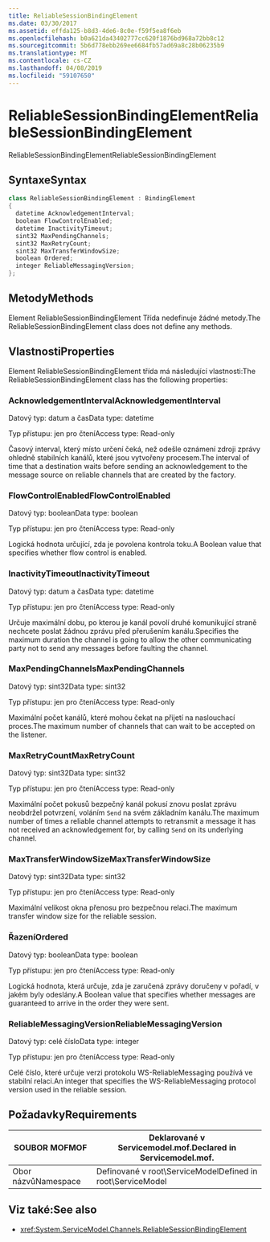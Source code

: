 ```yaml
---
title: ReliableSessionBindingElement
ms.date: 03/30/2017
ms.assetid: effda125-b8d3-4de6-8c0e-f59f5ea8f6eb
ms.openlocfilehash: b0a621da43402777cc620f1876bd968a72bb8c12
ms.sourcegitcommit: 5b6d778ebb269ee6684fb57ad69a8c28b06235b9
ms.translationtype: MT
ms.contentlocale: cs-CZ
ms.lasthandoff: 04/08/2019
ms.locfileid: "59107650"
---
```

# <a name="reliablesessionbindingelement"></a><span data-ttu-id="85d9d-102">ReliableSessionBindingElement</span><span class="sxs-lookup"><span data-stu-id="85d9d-102">ReliableSessionBindingElement</span></span>
<span data-ttu-id="85d9d-103">ReliableSessionBindingElement</span><span class="sxs-lookup"><span data-stu-id="85d9d-103">ReliableSessionBindingElement</span></span>  
  
## <a name="syntax"></a><span data-ttu-id="85d9d-104">Syntaxe</span><span class="sxs-lookup"><span data-stu-id="85d9d-104">Syntax</span></span>  
  
```csharp
class ReliableSessionBindingElement : BindingElement  
{  
  datetime AcknowledgementInterval;  
  boolean FlowControlEnabled;  
  datetime InactivityTimeout;  
  sint32 MaxPendingChannels;  
  sint32 MaxRetryCount;  
  sint32 MaxTransferWindowSize;  
  boolean Ordered;  
  integer ReliableMessagingVersion;  
};  
```  
  
## <a name="methods"></a><span data-ttu-id="85d9d-105">Metody</span><span class="sxs-lookup"><span data-stu-id="85d9d-105">Methods</span></span>  
 <span data-ttu-id="85d9d-106">Element ReliableSessionBindingElement Třída nedefinuje žádné metody.</span><span class="sxs-lookup"><span data-stu-id="85d9d-106">The ReliableSessionBindingElement class does not define any methods.</span></span>  
  
## <a name="properties"></a><span data-ttu-id="85d9d-107">Vlastnosti</span><span class="sxs-lookup"><span data-stu-id="85d9d-107">Properties</span></span>  
 <span data-ttu-id="85d9d-108">Element ReliableSessionBindingElement třída má následující vlastnosti:</span><span class="sxs-lookup"><span data-stu-id="85d9d-108">The ReliableSessionBindingElement class has the following properties:</span></span>  
  
### <a name="acknowledgementinterval"></a><span data-ttu-id="85d9d-109">AcknowledgementInterval</span><span class="sxs-lookup"><span data-stu-id="85d9d-109">AcknowledgementInterval</span></span>  
 <span data-ttu-id="85d9d-110">Datový typ: datum a čas</span><span class="sxs-lookup"><span data-stu-id="85d9d-110">Data type: datetime</span></span>  
  
 <span data-ttu-id="85d9d-111">Typ přístupu: jen pro čtení</span><span class="sxs-lookup"><span data-stu-id="85d9d-111">Access type: Read-only</span></span>  
  
 <span data-ttu-id="85d9d-112">Časový interval, který místo určení čeká, než odešle oznámení zdroji zprávy ohledně stabilních kanálů, které jsou vytvořeny procesem.</span><span class="sxs-lookup"><span data-stu-id="85d9d-112">The interval of time that a destination waits before sending an acknowledgement to the message source on reliable channels that are created by the factory.</span></span>  
  
### <a name="flowcontrolenabled"></a><span data-ttu-id="85d9d-113">FlowControlEnabled</span><span class="sxs-lookup"><span data-stu-id="85d9d-113">FlowControlEnabled</span></span>  
 <span data-ttu-id="85d9d-114">Datový typ: boolean</span><span class="sxs-lookup"><span data-stu-id="85d9d-114">Data type: boolean</span></span>  
  
 <span data-ttu-id="85d9d-115">Typ přístupu: jen pro čtení</span><span class="sxs-lookup"><span data-stu-id="85d9d-115">Access type: Read-only</span></span>  
  
 <span data-ttu-id="85d9d-116">Logická hodnota určující, zda je povolena kontrola toku.</span><span class="sxs-lookup"><span data-stu-id="85d9d-116">A Boolean value that specifies whether flow control is enabled.</span></span>  
  
### <a name="inactivitytimeout"></a><span data-ttu-id="85d9d-117">InactivityTimeout</span><span class="sxs-lookup"><span data-stu-id="85d9d-117">InactivityTimeout</span></span>  
 <span data-ttu-id="85d9d-118">Datový typ: datum a čas</span><span class="sxs-lookup"><span data-stu-id="85d9d-118">Data type: datetime</span></span>  
  
 <span data-ttu-id="85d9d-119">Typ přístupu: jen pro čtení</span><span class="sxs-lookup"><span data-stu-id="85d9d-119">Access type: Read-only</span></span>  
  
 <span data-ttu-id="85d9d-120">Určuje maximální dobu, po kterou je kanál povolí druhé komunikující straně nechcete poslat žádnou zprávu před přerušením kanálu.</span><span class="sxs-lookup"><span data-stu-id="85d9d-120">Specifies the maximum duration the channel is going to allow the other communicating party not to send any messages before faulting the channel.</span></span>  
  
### <a name="maxpendingchannels"></a><span data-ttu-id="85d9d-121">MaxPendingChannels</span><span class="sxs-lookup"><span data-stu-id="85d9d-121">MaxPendingChannels</span></span>  
 <span data-ttu-id="85d9d-122">Datový typ: sint32</span><span class="sxs-lookup"><span data-stu-id="85d9d-122">Data type: sint32</span></span>  
  
 <span data-ttu-id="85d9d-123">Typ přístupu: jen pro čtení</span><span class="sxs-lookup"><span data-stu-id="85d9d-123">Access type: Read-only</span></span>  
  
 <span data-ttu-id="85d9d-124">Maximální počet kanálů, které mohou čekat na přijetí na naslouchací proces.</span><span class="sxs-lookup"><span data-stu-id="85d9d-124">The maximum number of channels that can wait to be accepted on the listener.</span></span>  
  
### <a name="maxretrycount"></a><span data-ttu-id="85d9d-125">MaxRetryCount</span><span class="sxs-lookup"><span data-stu-id="85d9d-125">MaxRetryCount</span></span>  
 <span data-ttu-id="85d9d-126">Datový typ: sint32</span><span class="sxs-lookup"><span data-stu-id="85d9d-126">Data type: sint32</span></span>  
  
 <span data-ttu-id="85d9d-127">Typ přístupu: jen pro čtení</span><span class="sxs-lookup"><span data-stu-id="85d9d-127">Access type: Read-only</span></span>  
  
 <span data-ttu-id="85d9d-128">Maximální počet pokusů bezpečný kanál pokusí znovu poslat zprávu neobdržel potvrzení, voláním `Send` na svém základním kanálu.</span><span class="sxs-lookup"><span data-stu-id="85d9d-128">The maximum number of times a reliable channel attempts to retransmit a message it has not received an acknowledgement for, by calling `Send` on its underlying channel.</span></span>  
  
### <a name="maxtransferwindowsize"></a><span data-ttu-id="85d9d-129">MaxTransferWindowSize</span><span class="sxs-lookup"><span data-stu-id="85d9d-129">MaxTransferWindowSize</span></span>  
 <span data-ttu-id="85d9d-130">Datový typ: sint32</span><span class="sxs-lookup"><span data-stu-id="85d9d-130">Data type: sint32</span></span>  
  
 <span data-ttu-id="85d9d-131">Typ přístupu: jen pro čtení</span><span class="sxs-lookup"><span data-stu-id="85d9d-131">Access type: Read-only</span></span>  
  
 <span data-ttu-id="85d9d-132">Maximální velikost okna přenosu pro bezpečnou relaci.</span><span class="sxs-lookup"><span data-stu-id="85d9d-132">The maximum transfer window size for the reliable session.</span></span>  
  
### <a name="ordered"></a><span data-ttu-id="85d9d-133">Řazení</span><span class="sxs-lookup"><span data-stu-id="85d9d-133">Ordered</span></span>  
 <span data-ttu-id="85d9d-134">Datový typ: boolean</span><span class="sxs-lookup"><span data-stu-id="85d9d-134">Data type: boolean</span></span>  
  
 <span data-ttu-id="85d9d-135">Typ přístupu: jen pro čtení</span><span class="sxs-lookup"><span data-stu-id="85d9d-135">Access type: Read-only</span></span>  
  
 <span data-ttu-id="85d9d-136">Logická hodnota, která určuje, zda je zaručená zprávy doručeny v pořadí, v jakém byly odeslány.</span><span class="sxs-lookup"><span data-stu-id="85d9d-136">A Boolean value that specifies whether messages are guaranteed to arrive in the order they were sent.</span></span>  
  
### <a name="reliablemessagingversion"></a><span data-ttu-id="85d9d-137">ReliableMessagingVersion</span><span class="sxs-lookup"><span data-stu-id="85d9d-137">ReliableMessagingVersion</span></span>  
 <span data-ttu-id="85d9d-138">Datový typ: celé číslo</span><span class="sxs-lookup"><span data-stu-id="85d9d-138">Data type: integer</span></span>  
  
 <span data-ttu-id="85d9d-139">Typ přístupu: jen pro čtení</span><span class="sxs-lookup"><span data-stu-id="85d9d-139">Access type: Read-only</span></span>  
  
 <span data-ttu-id="85d9d-140">Celé číslo, které určuje verzi protokolu WS-ReliableMessaging používá ve stabilní relaci.</span><span class="sxs-lookup"><span data-stu-id="85d9d-140">An integer that specifies the WS-ReliableMessaging protocol version used in the reliable session.</span></span>  
  
## <a name="requirements"></a><span data-ttu-id="85d9d-141">Požadavky</span><span class="sxs-lookup"><span data-stu-id="85d9d-141">Requirements</span></span>  
  
|<span data-ttu-id="85d9d-142">SOUBOR MOF</span><span class="sxs-lookup"><span data-stu-id="85d9d-142">MOF</span></span>|<span data-ttu-id="85d9d-143">Deklarované v Servicemodel.mof.</span><span class="sxs-lookup"><span data-stu-id="85d9d-143">Declared in Servicemodel.mof.</span></span>|  
|---------|-----------------------------------|  
|<span data-ttu-id="85d9d-144">Obor názvů</span><span class="sxs-lookup"><span data-stu-id="85d9d-144">Namespace</span></span>|<span data-ttu-id="85d9d-145">Definované v root\ServiceModel</span><span class="sxs-lookup"><span data-stu-id="85d9d-145">Defined in root\ServiceModel</span></span>|  
  
## <a name="see-also"></a><span data-ttu-id="85d9d-146">Viz také:</span><span class="sxs-lookup"><span data-stu-id="85d9d-146">See also</span></span>

- <xref:System.ServiceModel.Channels.ReliableSessionBindingElement>
